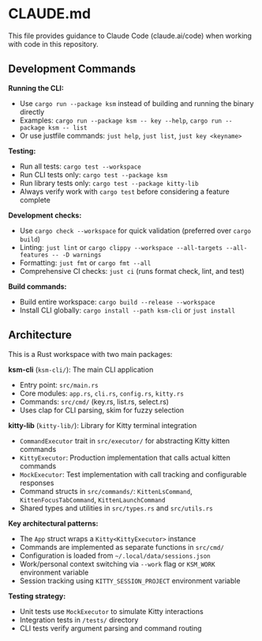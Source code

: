 # CLAUDE.md

This file provides guidance to Claude Code (claude.ai/code) when working with code in this repository.

## Development Commands

**Running the CLI:**
- Use `cargo run --package ksm` instead of building and running the binary directly  
- Examples: `cargo run --package ksm -- key --help`, `cargo run --package ksm -- list`
- Or use justfile commands: `just help`, `just list`, `just key <keyname>`

**Testing:**
- Run all tests: `cargo test --workspace`
- Run CLI tests only: `cargo test --package ksm`
- Run library tests only: `cargo test --package kitty-lib`
- Always verify work with `cargo test` before considering a feature complete

**Development checks:**
- Use `cargo check --workspace` for quick validation (preferred over `cargo build`)
- Linting: `just lint` or `cargo clippy --workspace --all-targets --all-features -- -D warnings`
- Formatting: `just fmt` or `cargo fmt --all`
- Comprehensive CI checks: `just ci` (runs format check, lint, and test)

**Build commands:**
- Build entire workspace: `cargo build --release --workspace`
- Install CLI globally: `cargo install --path ksm-cli` or `just install`

## Architecture

This is a Rust workspace with two main packages:

**ksm-cli** (`ksm-cli/`): The main CLI application
- Entry point: `src/main.rs`
- Core modules: `app.rs`, `cli.rs`, `config.rs`, `kitty.rs`
- Commands: `src/cmd/` (key.rs, list.rs, select.rs)
- Uses clap for CLI parsing, skim for fuzzy selection

**kitty-lib** (`kitty-lib/`): Library for Kitty terminal integration
- `CommandExecutor` trait in `src/executor/` for abstracting Kitty kitten commands
- `KittyExecutor`: Production implementation that calls actual kitten commands  
- `MockExecutor`: Test implementation with call tracking and configurable responses
- Command structs in `src/commands/`: `KittenLsCommand`, `KittenFocusTabCommand`, `KittenLaunchCommand`
- Shared types and utilities in `src/types.rs` and `src/utils.rs`

**Key architectural patterns:**
- The `App` struct wraps a `Kitty<KittyExecutor>` instance
- Commands are implemented as separate functions in `src/cmd/`
- Configuration is loaded from `~/.local/data/sessions.json`
- Work/personal context switching via `--work` flag or `KSM_WORK` environment variable
- Session tracking using `KITTY_SESSION_PROJECT` environment variable

**Testing strategy:**
- Unit tests use `MockExecutor` to simulate Kitty interactions
- Integration tests in `/tests/` directory
- CLI tests verify argument parsing and command routing
